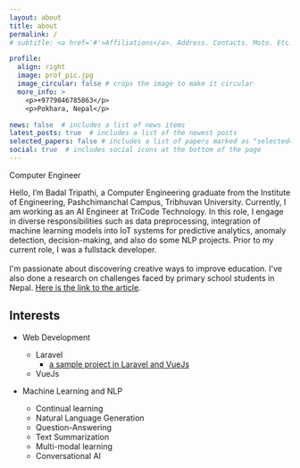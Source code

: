 ```yaml
---
layout: about
title: about
permalink: /
# subtitle: <a href='#'>Affiliations</a>. Address. Contacts. Moto. Etc.

profile:
  align: right
  image: prof_pic.jpg
  image_circular: false # crops the image to make it circular
  more_info: >
    <p>+9779846785863</p>
    <p>Pokhara, Nepal</p>

news: false  # includes a list of news items
latest_posts: true  # includes a list of the newest posts
selected_papers: false # includes a list of papers marked as "selected={true}"
social: true  # includes social icons at the bottom of the page
---
```

Computer Engineer 

Hello, I’m Badal Tripathi, a Computer Engineering graduate from the Institute of Engineering, Pashchimanchal Campus, Tribhuvan University. Currently, I am working as an AI Engineer at TriCode Technology. In this role, I engage in diverse responsibilities such as data preprocessing, integration of machine learning models into IoT systems for predictive analytics, anomaly
detection, decision-making, and also do some NLP projects. Prior to my current role, I was a fullstack developer. 
<br/><br/> 
I'm passionate about discovering creative ways to improve education. I've also done a research on challenges faced by primary school students in Nepal. [Here is the link to the article](/project/2022/Nepali-Student's-Insights). 
<!-- <br/><br/> 
Right now, I'm looking for opportunities to study Machine Learning, specifically NLP in graduate schools. I'm curious and excited to contribute to these fields and eager to join graduate programs to learn more and be part of the ML/AI community.
<br/><br/>  -->

## Interests
- Web Development
  - Laravel
    - [a sample project in Laravel and VueJs](/https://youtu.be/JP1Se0RW0xU) 
  - VueJs
  
- Machine Learning and NLP
  - Continual learning
  - Natural Language Generation
  - Question-Answering
  - Text Summarization
  - Multi-modal learning
  - Conversational AI


